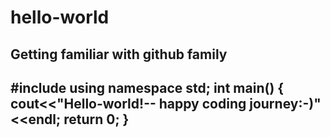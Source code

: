 # hello-world
Getting familiar with github family
----------------------------------------------------------
#include<iostream>
using namespace std;
int main()
  {
      cout<<"Hello-world!-- happy  coding journey:-)"<<endl;
         return 0;
  }
---------------------------------------------------------

